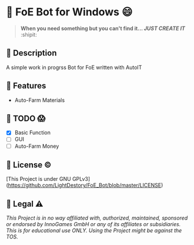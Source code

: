 # :large_blue_diamond: FoE Bot for Windows :smile:

> **When you need something but you can't find it... _JUST CREATE IT_** :shipit:

## :large_orange_diamond: Description
A simple work in progrss Bot for FoE written with AutoIT

## :large_orange_diamond: Features
- Auto-Farm Materials

## :large_orange_diamond: TODO :scream:
- [x] Basic Function
- [ ] GUI
- [ ] Auto-Farm Money

## :large_orange_diamond: License :copyright:
[This Project is under GNU GPLv3] (https://github.com/LightDestory/FoE_Bot/blob/master/LICENSE)  

## :large_orange_diamond: Legal :warning:
_This Project is in no way affiliated with, authorized, maintained, sponsored or endorsed by InnoGames GmbH or any of its affiliates or subsidiaries. This is for educational use ONLY. Using the Project might be against the TOS._
